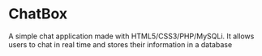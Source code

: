 # ChatBox
A simple chat application made with HTML5/CSS3/PHP/MySQLi. It allows users to chat in real time and stores their information in a database
